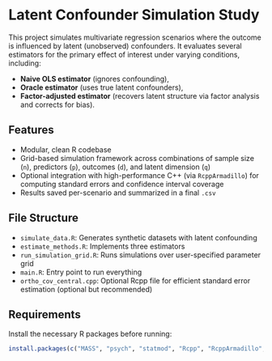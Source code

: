# Latent Confounder Simulation Study

This project simulates multivariate regression scenarios where the outcome is influenced by latent (unobserved) confounders. It evaluates several estimators for the primary effect of interest under varying conditions, including:

- **Naive OLS estimator** (ignores confounding),
- **Oracle estimator** (uses true latent confounders),
- **Factor-adjusted estimator** (recovers latent structure via factor analysis and corrects for bias).

##  Features

- Modular, clean R codebase
- Grid-based simulation framework across combinations of sample size (`n`), predictors (`p`), outcomes (`d`), and latent dimension (`q`)
- Optional integration with high-performance C++ (via `RcppArmadillo`) for computing standard errors and confidence interval coverage
- Results saved per-scenario and summarized in a final `.csv`

##  File Structure

- `simulate_data.R`: Generates synthetic datasets with latent confounding
- `estimate_methods.R`: Implements three estimators
- `run_simulation_grid.R`: Runs simulations over user-specified parameter grid
- `main.R`: Entry point to run everything
- `ortho_cov_central.cpp`: Optional Rcpp file for efficient standard error estimation (optional but recommended)

## Requirements

Install the necessary R packages before running:

```r
install.packages(c("MASS", "psych", "statmod", "Rcpp", "RcppArmadillo","cate"))